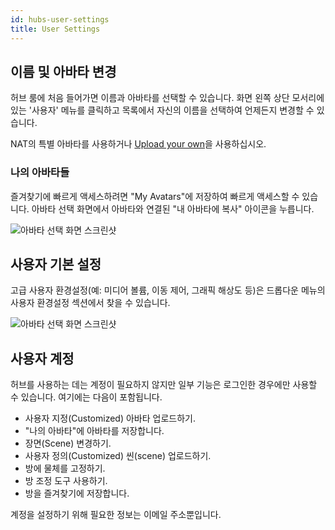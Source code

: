 ```yaml
---
id: hubs-user-settings
title: User Settings
---
```


## 이름 및 아바타 변경

허브 룸에 처음 들어가면 이름과 아바타를 선택할 수 있습니다. 화면 왼쪽 상단 모서리에 있는 '사용자' 메뉴를 클릭하고 목록에서 자신의 이름을 선택하여 언제든지 변경할 수 있습니다.

NAT의 특별 아바타를 사용하거나 [Upload your own](intro-avatars.html)을 사용하십시오.

### 나의 아바타들

즐겨찾기에 빠르게 액세스하려면 "My Avatars"에 저장하여 빠르게 액세스할 수 있습니다. 아바타 선택 화면에서 아바타와 연결된 "내 아바타에 복사" 아이콘을 누릅니다.

![아바타 선택 화면 스크린샷](../website/static/img/hubs-save-avatar.jpeg)

## 사용자 기본 설정

고급 사용자 환경설정(예: 미디어 볼륨, 이동 제어, 그래픽 해상도 등)은 드롭다운 메뉴의 사용자 환경설정 섹션에서 찾을 수 있습니다.

![ 아바타 선택 화면 스크린샷](../../website/static/img/hubs-preference-menu.png)

## 사용자 계정

허브를 사용하는 데는 계정이 필요하지 않지만 일부 기능은 로그인한 경우에만 사용할 수 있습니다. 여기에는 다음이 포함됩니다.

* 사용자 지정(Customized) 아바타 업로드하기.
* "나의 아바타"에 아바타를 저장합니다.
* 장면(Scene) 변경하기.
* 사용자 정의(Customized) 씬(scene) 업로드하기.
* 방에 물체를 고정하기.
* 방 조정 도구 사용하기.
* 방을 즐겨찾기에 저장합니다.

계정을 설정하기 위해 필요한 정보는 이메일 주소뿐입니다.